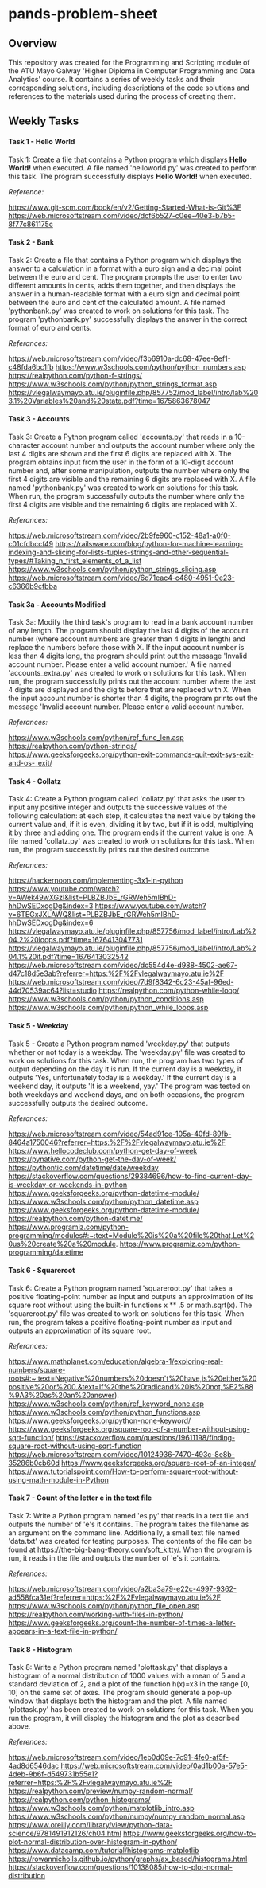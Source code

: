 # pands-problem-sheet 
## Overview
This repository was created for the Programming and Scripting module of the ATU Mayo Galway 'Higher Diploma in Computer Programming and Data Analytics' course. It contains a series of weekly tasks and their corresponding solutions, including descriptions of the code solutions and references to the materials used during the process of creating them.


## Weekly Tasks
#### Task 1 - Hello World
Task 1: Create a file that contains a Python program which displays **Hello World!** when executed. A file named 'helloworld.py' was created to perform this task. The program successfully displays **Hello World!** when executed.


*Reference:*

https://www.git-scm.com/book/en/v2/Getting-Started-What-is-Git%3F
https://web.microsoftstream.com/video/dcf6b527-c0ee-40e3-b7b5-8f77c861175c


#### Task 2 - Bank
Task 2: Create a file that contains a Python program which displays the answer to a calculation in a format with a euro sign and a decimal point between the euro and cent. The program prompts the user to enter two different amounts in cents, adds them together, and then displays the answer in a human-readable format with a euro sign and decimal point between the euro and cent of the calculated amount. A file named 'pythonbank.py' was created to work on solutions for this task. The program 'pythonbank.py' successfully displays the answer in the correct format of euro and cents.


*Referances:*

https://web.microsoftstream.com/video/f3b6910a-dc68-47ee-8ef1-c48fda6bc1fb
https://www.w3schools.com/python/python_numbers.asp
https://realpython.com/python-f-strings/
https://www.w3schools.com/python/python_strings_format.asp
https://vlegalwaymayo.atu.ie/pluginfile.php/857752/mod_label/intro/lab%203.1%20Variables%20and%20state.pdf?time=1675863678047


#### Task 3 - Accounts
Task 3: Create a Python program called 'accounts.py' that reads in a 10-character account number and outputs the account number where only the last 4 digits are shown and the first 6 digits are replaced with X. The program obtains input from the user in the form of a 10-digit account number and, after some manipulation, outputs the number where only the first 4 digits are visible and the remaining 6 digits are replaced with X. A file named 'pythonbank.py' was created to work on solutions for this task. When run, the program successfully outputs the number where only the first 4 digits are visible and the remaining 6 digits are replaced with X.


*Referances:*

https://web.microsoftstream.com/video/2b9fe960-c152-48a1-a0f0-c01cfdbccf49
https://railsware.com/blog/python-for-machine-learning-indexing-and-slicing-for-lists-tuples-strings-and-other-sequential-types/#Taking_n_first_elements_of_a_list
https://www.w3schools.com/python/python_strings_slicing.asp
https://web.microsoftstream.com/video/6d71eac4-c480-4951-9e23-c6366b9cfbba


#### Task 3a - Accounts Modified
Task 3a: Modify the third task's program to read in a bank account number of any length. The program should display the last 4 digits of the account number (where account numbers are greater than 4 digits in length) and replace the numbers before those with X. If the input account number is less than 4 digits long, the program should print out the message 'Invalid account number. Please enter a valid account number.' A file named 'accounts_extra.py' was created to work on solutions for this task. When run, the program successfully prints out the account number where the last 4 digits are displayed and the digits before that are replaced with X. When the input account number is shorter than 4 digits, the program prints out the message 'Invalid account number. Please enter a valid account number.


*Referances:*

https://www.w3schools.com/python/ref_func_len.asp
https://realpython.com/python-strings/
https://www.geeksforgeeks.org/python-exit-commands-quit-exit-sys-exit-and-os-_exit/


#### Task 4 - Collatz
Task 4: Create a Python program called 'collatz.py' that asks the user to input any positive integer and outputs the successive values of the following calculation: at each step, it calculates the next value by taking the current value and, if it is even, dividing it by two, but if it is odd, multiplying it by three and adding one. The program ends if the current value is one. A file named 'collatz.py' was created to work on solutions for this task. When run, the program successfully prints out the desired outcome.


*Referances:*

https://hackernoon.com/implementing-3x1-in-python
https://www.youtube.com/watch?v=AWek49wXGzI&list=PLBZBJbE_rGRWeh5mIBhD-hhDwSEDxogDg&index=3
https://www.youtube.com/watch?v=6TEGxJXLAWQ&list=PLBZBJbE_rGRWeh5mIBhD-hhDwSEDxogDg&index=6
https://vlegalwaymayo.atu.ie/pluginfile.php/857756/mod_label/intro/Lab%204.2%20loops.pdf?time=1676413047731
https://vlegalwaymayo.atu.ie/pluginfile.php/857756/mod_label/intro/Lab%204.1%20if.pdf?time=1676413032542
https://web.microsoftstream.com/video/dc554d4e-d988-4502-ae67-d47c18d5e3ab?referrer=https:%2F%2Fvlegalwaymayo.atu.ie%2F
https://web.microsoftstream.com/video/7d9f8342-6c23-45af-96ed-44d70539ac64?list=studio
https://realpython.com/python-while-loop/
https://www.w3schools.com/python/python_conditions.asp
https://www.w3schools.com/python/python_while_loops.asp


#### Task 5 - Weekday
Task 5 - Create a Python program named 'weekday.py' that outputs whether or not today is a weekday. The 'weekday.py' file was created to work on solutions for this task. When run, the program has two types of output depending on the day it is run. If the current day is a weekday, it outputs 'Yes, unfortunately today is a weekday.' If the current day is a weekend day, it outputs 'It is a weekend, yay.' The program was tested on both weekdays and weekend days, and on both occasions, the program successfully outputs the desired outcome.


*Referances:*

https://web.microsoftstream.com/video/54ad91ce-105a-40fd-89fb-8464a1750046?referrer=https:%2F%2Fvlegalwaymayo.atu.ie%2F
https://www.hellocodeclub.com/python-get-day-of-week
https://pynative.com/python-get-the-day-of-week/
https://pythontic.com/datetime/date/weekday
https://stackoverflow.com/questions/29384696/how-to-find-current-day-is-weekday-or-weekends-in-python
https://www.geeksforgeeks.org/python-datetime-module/
https://www.w3schools.com/python/python_datetime.asp
https://www.geeksforgeeks.org/python-datetime-module/
https://realpython.com/python-datetime/
https://www.programiz.com/python-programming/modules#:~:text=Module%20is%20a%20file%20that,Let%20us%20create%20a%20module.
https://www.programiz.com/python-programming/datetime


#### Task 6 - Squareroot
Task 6: Create a Python program named 'squareroot.py' that takes a positive floating-point number as input and outputs an approximation of its square root without using the built-in functions x ** .5 or math.sqrt(x). The 'squareroot.py' file was created to work on solutions for this task. When run, the program takes a positive floating-point number as input and outputs an approximation of its square root.


*Referances:*

https://www.mathplanet.com/education/algebra-1/exploring-real-numbers/square-roots#:~:text=Negative%20numbers%20doesn't%20have,is%20either%20positive%20or%200.&text=If%20the%20radicand%20is%20not,%E2%88%9A3%20as%20an%20answer).
https://www.w3schools.com/python/ref_keyword_none.asp
https://www.w3schools.com/python/python_functions.asp
https://www.geeksforgeeks.org/python-none-keyword/
https://www.geeksforgeeks.org/square-root-of-a-number-without-using-sqrt-function/
https://stackoverflow.com/questions/19611198/finding-square-root-without-using-sqrt-function
https://web.microsoftstream.com/video/10124936-7470-493c-8e8b-35286b0cb60d
https://www.geeksforgeeks.org/square-root-of-an-integer/
https://www.tutorialspoint.com/How-to-perform-square-root-without-using-math-module-in-Python


#### Task 7 - Count of the letter e in the text file
Task 7: Write a Python program named 'es.py' that reads in a text file and outputs the number of 'e's it contains. The program takes the filename as an argument on the command line. Additionally, a small text file named 'data.txt' was created for testing purposes. The contents of the file can be found at https://the-big-bang-theory.com/soft_kitty/. When the program is run, it reads in the file and outputs the number of 'e's it contains.


*References:*

https://web.microsoftstream.com/video/a2ba3a79-e22c-4997-9362-ad558fca31ef?referrer=https:%2F%2Fvlegalwaymayo.atu.ie%2F
https://www.w3schools.com/python/python_file_open.asp
https://realpython.com/working-with-files-in-python/
https://www.geeksforgeeks.org/count-the-number-of-times-a-letter-appears-in-a-text-file-in-python/


#### Task 8 - Histogram
Task 8: Write a Python program named 'plottask.py' that displays a histogram of a normal distribution of 1000 values with a mean of 5 and a standard deviation of 2, and a plot of the function h(x)=x3 in the range [0, 10] on the same set of axes. The program should generate a pop-up window that displays both the histogram and the plot. A file named 'plottask.py' has been created to work on solutions for this task. When you run the program, it will display the histogram and the plot as described above.


*References:*

https://web.microsoftstream.com/video/1eb0d09e-7c91-4fe0-af5f-4ad8d6546dac
https://web.microsoftstream.com/video/0ad1b00a-57e5-4deb-9b6f-d549731b55e1?referrer=https:%2F%2Fvlegalwaymayo.atu.ie%2F
https://realpython.com/preview/numpy-random-normal/
https://realpython.com/python-histograms/
https://www.w3schools.com/python/matplotlib_intro.asp
https://www.w3schools.com/python/numpy/numpy_random_normal.asp
https://www.oreilly.com/library/view/python-data-science/9781491912126/ch04.html
https://www.geeksforgeeks.org/how-to-plot-normal-distribution-over-histogram-in-python/
https://www.datacamp.com/tutorial/histograms-matplotlib
https://rowannicholls.github.io/python/graphs/ax_based/histograms.html
https://stackoverflow.com/questions/10138085/how-to-plot-normal-distribution






